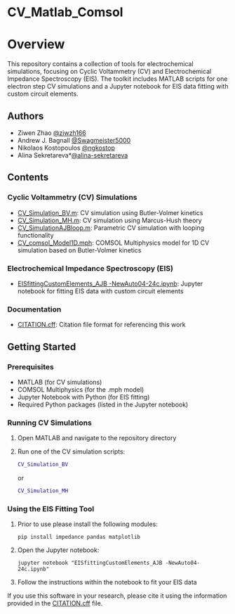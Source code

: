 # CV_Matlab_Comsol

# Overview

This repository contains a collection of tools for electrochemical simulations, focusing on Cyclic Voltammetry (CV) and Electrochemical Impedance Spectroscopy (EIS). The toolkit includes MATLAB scripts for one electron step  CV simulations and a Jupyter notebook for EIS data fitting with custom circuit elements.

## Authors

* Ziwen Zhao [@ziwzh166](https://github.com/ziwzh166)
* Andrew J. Bagnall [@Swagmeister5000](https://github.com/Swagmeister5000)
* Nikolaos Kostopoulos [@ngkostop](https://github.com/ngkostop)
* Alina Sekretareva*[@alina-sekretareva](https://github.com/alina-sekretareva)

## Contents

### Cyclic Voltammetry (CV) Simulations

- [CV_Simulation_BV.m](CV_Simulation_BV.m): CV simulation using Butler-Volmer kinetics
- [CV_Simulation_MH.m](CV_Simulation_MH.m): CV simulation using Marcus-Hush theory
- [CV_SimulationAJBloop.m](CV_SimulationAJBloop.m): Parametric CV simulation with looping functionality
- [CV_comsol_Model1D.mph](CV_comsol_Model1D.mph): COMSOL Multiphysics model for 1D CV simulation based on Butler-Volmer kinetics

### Electrochemical Impedance Spectroscopy (EIS)

- [EISfittingCustomElements_AJB -NewAuto04-24c.ipynb](EISfittingCustomElements_AJB%20-NewAuto04-24c.ipynb): Jupyter notebook for fitting EIS data with custom circuit elements

### Documentation

- [CITATION.cff](CITATION.cff): Citation file format for referencing this work

## Getting Started

### Prerequisites

- MATLAB (for CV simulations)
- COMSOL Multiphysics (for the .mph model)
- Jupyter Notebook with Python (for EIS fitting)
- Required Python packages (listed in the Jupyter notebook)

### Running CV Simulations

1. Open MATLAB and navigate to the repository directory
2. Run one of the CV simulation scripts:

   ```matlab
   CV_Simulation_BV
   ```

   or

   ```matlab
   CV_Simulation_MH
   ```

### Using the EIS Fitting Tool

1. Prior to use please install the following modules:

   ```
   pip install impedance pandas matplotlib
   ```
2. Open the Jupyter notebook:

   ```
   jupyter notebook "EISfittingCustomElements_AJB -NewAuto04-24c.ipynb"
   ```
3. Follow the instructions within the notebook to fit your EIS data

If you use this software in your research, please cite it using the information provided in the [CITATION.cff](CITATION.cff) file.
